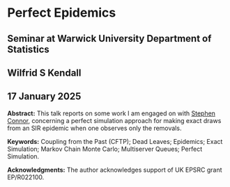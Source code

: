 # Perfect Epidemics
## Seminar at Warwick University Department of Statistics
## Wilfrid S Kendall
## 17 January 2025

**Abstract:**
This talk reports on some work I am engaged on with [Stephen Connor](https://www-users.york.ac.uk/~sbc502), concerning a perfect simulation approach for making exact draws from an SIR epidemic when one observes only the removals.

**Keywords:** Coupling from the Past (CFTP); Dead Leaves; Epidemics; Exact Simulation; Markov Chain Monte Carlo; Multiserver Queues; Perfect Simulation.

**Acknowledgments:** The author acknowledges support of UK EPSRC grant EP/R022100.

